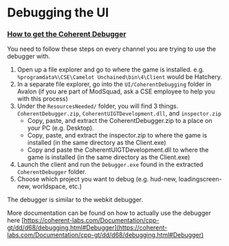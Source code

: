 # Debugging the UI

### <ins>How to get the Coherent Debugger</ins>
You need to follow these steps on every channel you are trying to use the debugger with.

1) Open up a file explorer and go to where the game is installed. e.g. `%programdata%\CSE\Camelot Unchained\bin\4\Client` would be Hatchery.
2) In a separate file explorer, go into the `UI/CoherentDebugging` folder in Avalon (if you are part of ModSquad, ask a CSE employee to help you with this process)
3) Under the `ResourcesNeeded/` folder, you will find 3 things. `CoherentDebugger.zip`, `CoherentUIGTDevelopment.dll`, and `inspector.zip`
	* Copy, paste, and extract the CoherentDebugger.zip to a place on your PC (e.g. Desktop).
	* Copy, paste, and extract the inspector.zip to where the game is installed (in the same directory as the Client.exe)
	* Copy and paste the CoherentUIGTDevelopment.dll to where the game is installed (in the same directory as the Client.exe)
4) Launch the client and run the `Debugger.exe` found in the extracted `CoherentDebugger` folder.
5) Choose which project you want to debug (e.g. hud-new, loadingscreen-new, worldspace, etc.)

The debugger is similar to the webkit debugger.

More documentation can be found on how to actually use the debugger here [https://coherent-labs.com/Documentation/cpp-gt/dd/d68/debugging.html#Debugger](https://coherent-labs.com/Documentation/cpp-gt/dd/d68/debugging.html#Debugger)